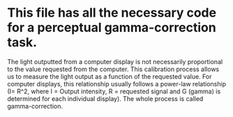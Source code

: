# This file has all the necessary code for a perceptual gamma-correction task.  

The light outputted from a computer display is not necessarily proportional to the value requested from the computer. This calibration process allows us to measure the light output as a function of the requested value. For computer displays, this relationship usually follows a power-law relationship (I= R^2, where I = Output intensity, R = requested signal and G (gamma) is determined for each individual display). The whole process is called gamma-correction. 
